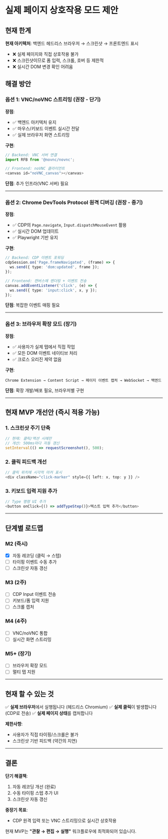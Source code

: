 # 실제 페이지 상호작용 모드 제안

## 현재 한계

**현재 아키텍처**: 백엔드 헤드리스 브라우저 → 스크린샷 → 프론트엔드 표시
- ❌ 실제 페이지와 직접 상호작용 불가
- ❌ 스크린샷이므로 폼 입력, 스크롤, 호버 등 제한적
- ❌ 실시간 DOM 변경 확인 어려움

## 해결 방안

### 옵션 1: VNC/noVNC 스트리밍 (권장 - 단기)
**장점**:
- ✅ 백엔드 아키텍처 유지
- ✅ 마우스/키보드 이벤트 실시간 전달
- ✅ 실제 브라우저 화면 스트리밍

**구현**:
```typescript
// Backend: VNC 서버 연결
import RFB from '@novnc/novnc';

// Frontend: noVNC 클라이언트
<canvas id="noVNC_canvas"></canvas>
```

**단점**: 추가 인프라(VNC 서버) 필요

---

### 옵션 2: Chrome DevTools Protocol 원격 디버깅 (권장 - 중기)
**장점**:
- ✅ CDP의 `Page.navigate`, `Input.dispatchMouseEvent` 활용
- ✅ 실시간 DOM 업데이트
- ✅ Playwright 기반 유지

**구현**:
```typescript
// Backend: CDP 이벤트 포워딩
cdpSession.on('Page.frameNavigated', (frame) => {
  ws.send({ type: 'dom:updated', frame });
});

// Frontend: 캔버스에 렌더링 + 이벤트 전송
canvas.addEventListener('click', (e) => {
  ws.send({ type: 'input:click', x, y });
});
```

**단점**: 복잡한 이벤트 매핑 필요

---

### 옵션 3: 브라우저 확장 모드 (장기)
**장점**:
- ✅ 사용자가 실제 탭에서 직접 작업
- ✅ 모든 DOM 이벤트 네이티브 처리
- ✅ 크로스 오리진 제약 없음

**구현**:
```
Chrome Extension → Content Script → 페이지 이벤트 캡처 → WebSocket → 백엔드
```

**단점**: 확장 개발/배포 필요, 브라우저별 구현

---

## 현재 MVP 개선안 (즉시 적용 가능)

### 1. 스크린샷 주기 단축
```typescript
// 현재: 클릭/액션 시에만
// 개선: 500ms마다 자동 갱신
setInterval(() => requestScreenshot(), 500);
```

### 2. 클릭 피드백 개선
```typescript
// 클릭 위치에 시각적 마커 표시
<div className="click-marker" style={{ left: x, top: y }} />
```

### 3. 키보드 입력 지원 추가
```typescript
// Type 명령 UI 추가
<button onClick={() => addTypeStep()}>텍스트 입력 추가</button>
```

---

## 단계별 로드맵

### M2 (즉시)
- [x] 자동 레코딩 (클릭 → 스텝)
- [ ] 타이핑 이벤트 수동 추가
- [ ] 스크린샷 자동 갱신

### M3 (2주)
- [ ] CDP Input 이벤트 전송
- [ ] 키보드/폼 입력 지원
- [ ] 스크롤 캡처

### M4 (4주)
- [ ] VNC/noVNC 통합
- [ ] 실시간 화면 스트리밍

### M5+ (장기)
- [ ] 브라우저 확장 모드
- [ ] 멀티 탭 지원

---

## 현재 할 수 있는 것

✅ **실제 브라우저**에서 실행됩니다 (헤드리스 Chromium)
✅ **실제 클릭**이 발생합니다 (CDP로 전송)
✅ **실제 페이지 상태**를 캡처합니다

**제한사항**: 
- 사용자가 직접 타이핑/스크롤은 불가
- 스크린샷 기반 피드백 (약간의 지연)

---

## 결론

**단기 해결책**: 
1. 자동 레코딩 개선 (완료)
2. 수동 타이핑 스텝 추가 UI
3. 스크린샷 자동 갱신

**중장기 목표**:
- CDP 원격 입력 또는 VNC 스트리밍으로 실시간 상호작용

현재 MVP는 **"관찰 → 편집 → 실행"** 워크플로우에 최적화되어 있습니다.

